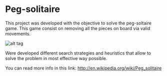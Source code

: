 # Peg-solitaire

This project was developed with the objective to solve the peg-soltaire game.
This game consist on removing all the pieces on board via valid movements.

![alt tag](https://cloud.githubusercontent.com/assets/6472330/6088684/e97b7072-ae50-11e4-9dfc-95e12b4996aa.PNG)

Were developed different search strategies and heuristics that allow to solve the problem in most effective way possible.

You can read more info in this link: http://en.wikipedia.org/wiki/Peg_solitaire

